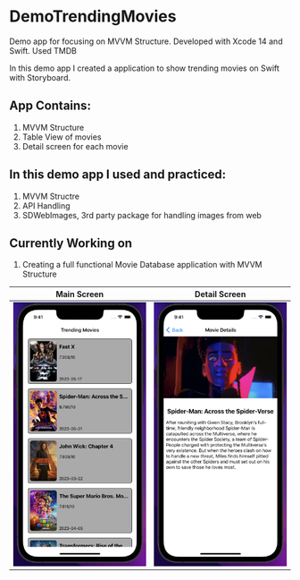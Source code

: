 # DemoTrendingMovies
Demo app for focusing on MVVM Structure. Developed with Xcode 14 and Swift. Used TMDB

In this demo app I created a application to show trending movies on Swift with Storyboard.

## App Contains:
1. MVVM Structure
2. Table View of movies
3. Detail screen for each movie 

## In this demo app I used and practiced:
1. MVVM Structre
2. API Handling
3. SDWebImages, 3rd party package for handling images from web

## Currently Working on
1. Creating a full functional Movie Database application with MVVM Structure


| Main Screen | Detail Screen   |
| ----------- | --------------- |
| ![Main Screen](https://github.com/ekenozlu/DemoTrendingMovies/blob/main/GitImages/main_screen.png "Main Screen") | ![Detail Screen](https://github.com/ekenozlu/DemoTrendingMovies/blob/main/GitImages/detail_screen.png "Detail Screen") |
